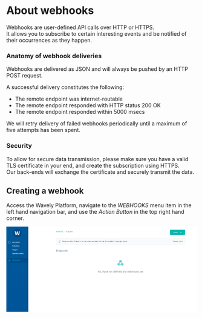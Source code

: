 # About webhooks

Webhooks are user-defined API calls over HTTP or HTTPS.  
It allows you to subscribe to certain interesting events and be notified of their occurrences as they happen.

### Anatomy of webhook deliveries

Webhooks are delivered as JSON and will always be pushed by an HTTP POST request.

A successful delivery constitutes the following:

* The remote endpoint was internet-routable
* The remote endpoint responded with HTTP status 200 OK
* The remote endpoint responded within 5000 msecs

We will retry delivery of failed webhooks periodically until a maximum of five attempts has been spent.

### Security

To allow for secure data transmission, please make sure you have a valid TLS certificate in your end, and create the subscription using HTTPS.  
Our back-ends will exchange the certificate and securely transmit the data. 

## Creating a webhook

Access the Wavely Platform, navigate to the *WEBHOOKS* menu item in the left hand navigation bar, and use the *Action Button* in the top right hand corner. 

![create-webhook](../img/webhooks/create-webhook.png)
